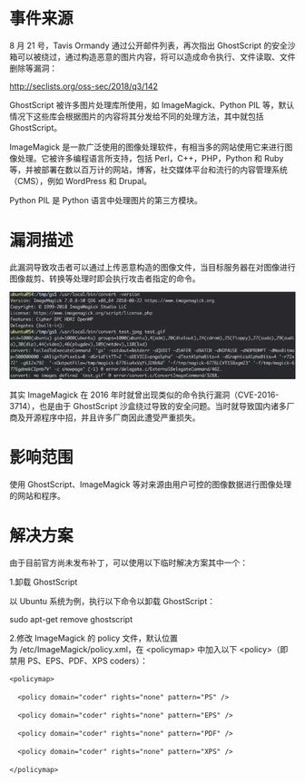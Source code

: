 # 事件来源

8 月 21 号，Tavis Ormandy 通过公开邮件列表，再次指出 GhostScript 的安全沙箱可以被绕过，通过构造恶意的图片内容，将可以造成命令执行、文件读取、文件删除等漏洞：

http://seclists.org/oss-sec/2018/q3/142



GhostScript 被许多图片处理库所使用，如 ImageMagick、Python PIL 等，默认情况下这些库会根据图片的内容将其分发给不同的处理方法，其中就包括 GhostScript。



ImageMagick 是一款广泛使用的图像处理软件，有相当多的网站使用它来进行图像处理。它被许多编程语言所支持，包括 Perl，C++，PHP，Python 和 Ruby 等，并被部署在数以百万计的网站，博客，社交媒体平台和流行的内容管理系统（CMS），例如 WordPress 和 Drupal。  


Python PIL 是 Python 语言中处理图片的第三方模块。

#  漏洞描述

此漏洞导致攻击者可以通过上传恶意构造的图像文件，当目标服务器在对图像进行图像裁剪、转换等处理时即会执行攻击者指定的命令。

![](/assets/ghostscript-1.png)

其实 ImageMagick 在 2016 年时就曾出现类似的命令执行漏洞（CVE-2016-3714），也是由于 GhostScript 沙盒绕过导致的安全问题。当时就导致国内诸多厂商及开源程序中招，并且许多厂商因此遭受严重损失。

#  影响范围

使用 GhostScript、ImageMagick 等对来源由用户可控的图像数据进行图像处理的网站和程序。

#  解决方案

由于目前官方尚未发布补丁，可以使用以下临时解决方案其中一个：

1.卸载 GhostScript

以 Ubuntu 系统为例，执行以下命令以卸载 GhostScript：

sudo apt-get remove ghostscript

2.修改 ImageMagick 的 policy 文件，默认位置为 /etc/ImageMagick/policy.xml，在 &lt;policymap&gt; 中加入以下 &lt;policy&gt;（即禁用 PS、EPS、PDF、XPS coders）：

```
<policymap>

  <policy domain="coder" rights="none" pattern="PS" />

  <policy domain="coder" rights="none" pattern="EPS" />

  <policy domain="coder" rights="none" pattern="PDF" />

  <policy domain="coder" rights="none" pattern="XPS" />

</policymap>
```



